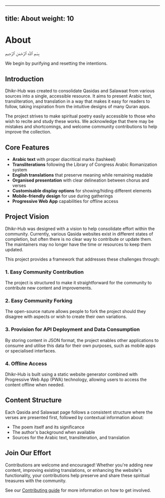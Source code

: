 
---
title: About
weight: 10
---

# About

بِسْمِ ٱللّٰهِ ٱلرَّحْمٰنِ ٱلرَّحِيمِ

We begin by purifying and resetting the intentions.

## Introduction

Dhikr-Hub was created to consolidate Qasidas and Salawaat from various sources into a single, accessible resource. It aims to present Arabic text, transliteration, and translation in a way that makes it easy for readers to follow, taking inspiration from the intuitive designs of many Quran apps.

The project strives to make spiritual poetry easily accessible to those who wish to recite and study these works. We acknowledge that there may be mistakes and shortcomings, and welcome community contributions to help improve the collection.

## Core Features

- **Arabic text** with proper diacritical marks (tashkeel)
- **Transliterations** following the Library of Congress Arabic Romanization system
- **English translations** that preserve meaning while remaining readable
- **Organised presentation** with clear delineation between chorus and verses
- **Customisable display options** for showing/hiding different elements
- **Mobile-friendly design** for use during gatherings
- **Progressive Web App** capabilities for offline access

## Project Vision

Dhikr-Hub was designed with a vision to help consolidate effort within the community. Currently, various Qasida websites exist in different states of completion, but often there is no clear way to contribute or update them. The maintainers may no longer have the time or resources to keep them updated.

This project provides a framework that addresses these challenges through:

### 1. Easy Community Contribution

The project is structured to make it straightforward for the community to contribute new content and improvements.

### 2. Easy Community Forking

The open-source nature allows people to fork the project should they disagree with aspects or wish to create their own variations.

### 3. Provision for API Deployment and Data Consumption

By storing content in JSON format, the project enables other applications to consume and utilise this data for their own purposes, such as mobile apps or specialised interfaces.

### 4. Offline Access

Dhikr-Hub is built using a static website generator combined with Progressive Web App (PWA) technology, allowing users to access the content offline when needed.

## Content Structure

Each Qasida and Salawaat page follows a consistent structure where the verses are presented first, followed by contextual information about:

- The poem itself and its significance
- The author's background when available
- Sources for the Arabic text, transliteration, and translation

## Join Our Effort

Contributions are welcome and encouraged! Whether you're adding new content, improving existing translations, or enhancing the website's functionality, your contributions help preserve and share these spiritual treasures with the community.

See our [Contributing guide](/Contributing/) for more information on how to get involved.
